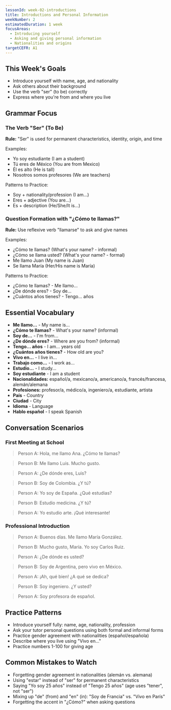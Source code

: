 ```yaml
---
lessonId: week-02-introductions
title: Introductions and Personal Information
weekNumber: 2
estimatedDuration: 1 week
focusAreas:
  - Introducing yourself
  - Asking and giving personal information
  - Nationalities and origins
targetCEFR: A1
---
```


## This Week's Goals

- Introduce yourself with name, age, and nationality
- Ask others about their background
- Use the verb "ser" (to be) correctly
- Express where you're from and where you live

## Grammar Focus

### The Verb "Ser" (To Be)

**Rule:** "Ser" is used for permanent characteristics, identity, origin, and time

Examples:
- Yo soy estudiante (I am a student)
- Tú eres de México (You are from Mexico)
- Él es alto (He is tall)
- Nosotros somos profesores (We are teachers)

Patterns to Practice:
- Soy + nationality/profession (I am...)
- Eres + adjective (You are...)
- Es + description (He/She/It is...)

### Question Formation with "¿Cómo te llamas?"

**Rule:** Use reflexive verb "llamarse" to ask and give names

Examples:
- ¿Cómo te llamas? (What's your name? - informal)
- ¿Cómo se llama usted? (What's your name? - formal)
- Me llamo Juan (My name is Juan)
- Se llama María (Her/His name is María)

Patterns to Practice:
- ¿Cómo te llamas? - Me llamo...
- ¿De dónde eres? - Soy de...
- ¿Cuántos años tienes? - Tengo... años

## Essential Vocabulary

- **Me llamo...** - My name is...
- **¿Cómo te llamas?** - What's your name? (informal)
- **Soy de...** - I'm from...
- **¿De dónde eres?** - Where are you from? (informal)
- **Tengo... años** - I am... years old
- **¿Cuántos años tienes?** - How old are you?
- **Vivo en...** - I live in...
- **Trabajo como...** - I work as...
- **Estudio...** - I study...
- **Soy estudiante** - I am a student
- **Nacionalidades:** español/a, mexicano/a, americano/a, francés/francesa, alemán/alemana
- **Profesiones:** profesor/a, médico/a, ingeniero/a, estudiante, artista
- **País** - Country
- **Ciudad** - City
- **Idioma** - Language
- **Hablo español** - I speak Spanish

## Conversation Scenarios

### First Meeting at School

> Person A: Hola, me llamo Ana. ¿Cómo te llamas?

> Person B: Me llamo Luis. Mucho gusto.

> Person A: ¿De dónde eres, Luis?

> Person B: Soy de Colombia. ¿Y tú?

> Person A: Yo soy de España. ¿Qué estudias?

> Person B: Estudio medicina. ¿Y tú?

> Person A: Yo estudio arte. ¡Qué interesante!

### Professional Introduction

> Person A: Buenos días. Me llamo María González.

> Person B: Mucho gusto, María. Yo soy Carlos Ruiz.

> Person A: ¿De dónde es usted?

> Person B: Soy de Argentina, pero vivo en México.

> Person A: ¡Ah, qué bien! ¿A qué se dedica?

> Person B: Soy ingeniero. ¿Y usted?

> Person A: Soy profesora de español.

## Practice Patterns

- Introduce yourself fully: name, age, nationality, profession
- Ask your tutor personal questions using both formal and informal forms
- Practice gender agreement with nationalities (español/española)
- Describe where you live using "Vivo en..."
- Practice numbers 1-100 for giving age

## Common Mistakes to Watch

- Forgetting gender agreement in nationalities (alemán vs. alemana)
- Using "estar" instead of "ser" for permanent characteristics
- Saying "Yo soy 25 años" instead of "Tengo 25 años" (age uses "tener", not "ser")
- Mixing up "de" (from) and "en" (in): "Soy de Francia" vs. "Vivo en París"
- Forgetting the accent in "¿Cómo?" when asking questions
